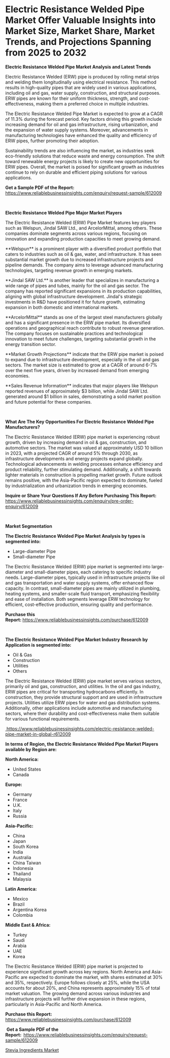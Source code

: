 <p><h1>Electric Resistance Welded Pipe Market Offer Valuable Insights into Market Size, Market Share, Market Trends, and Projections Spanning from 2025 to 2032</h1></p><p><strong>Electric Resistance Welded Pipe Market Analysis and Latest Trends</strong></p>
<p><p>Electric Resistance Welded (ERW) pipe is produced by rolling metal strips and welding them longitudinally using electrical resistance. This method results in high-quality pipes that are widely used in various applications, including oil and gas, water supply, construction, and structural purposes. ERW pipes are known for their uniform thickness, strength, and cost-effectiveness, making them a preferred choice in multiple industries.</p><p>The Electric Resistance Welded Pipe Market is expected to grow at a CAGR of 11.3% during the forecast period. Key factors driving this growth include increasing demand for oil and gas infrastructure, rising urbanization, and the expansion of water supply systems. Moreover, advancements in manufacturing technologies have enhanced the quality and efficiency of ERW pipes, further promoting their adoption. </p><p>Sustainability trends are also influencing the market, as industries seek eco-friendly solutions that reduce waste and energy consumption. The shift toward renewable energy projects is likely to create new opportunities for ERW pipes. Overall, the market is poised for significant growth as industries continue to rely on durable and efficient piping solutions for various applications.</p></p>
<p><strong>Get a Sample PDF of the Report:&nbsp;</strong> <a href="https://www.reliablebusinessinsights.com/enquiry/request-sample/612009?utm_campaign=3430&utm_medium=2&utm_source=Github&utm_content=ia&utm_term=31032025&utm_id=electric-resistance-welded-pipe">https://www.reliablebusinessinsights.com/enquiry/request-sample/612009</a></p>
<p>&nbsp;</p>
<p><strong>Electric Resistance Welded Pipe Major Market Players</strong></p>
<p><p>The Electric Resistance Welded (ERW) Pipe Market features key players such as Welspun, Jindal SAW Ltd., and ArcelorMittal, among others. These companies dominate segments across various regions, focusing on innovation and expanding production capacities to meet growing demand.</p><p>**Welspun** is a prominent player with a diversified product portfolio that caters to industries such as oil & gas, water, and infrastructure. It has seen substantial market growth due to increased infrastructure projects and pipeline demands. The company aims to leverage advanced manufacturing technologies, targeting revenue growth in emerging markets.</p><p>**Jindal SAW Ltd.** is another leader that specializes in manufacturing a wide range of pipes and tubes, mainly for the oil and gas sector. The company has reported significant expansions in its production capabilities, aligning with global infrastructure development. Jindal's strategic investments in R&D have positioned it for future growth, estimating expansion in both domestic and international markets.</p><p>**ArcelorMittal** stands as one of the largest steel manufacturers globally and has a significant presence in the ERW pipe market. Its diversified operations and geographical reach contribute to robust revenue generation. The company focuses on sustainable practices and technological innovation to meet future challenges, targeting substantial growth in the energy transition sector.</p><p>**Market Growth Projections** indicate that the ERW pipe market is poised to expand due to infrastructure development, especially in the oil and gas sectors. The market size is estimated to grow at a CAGR of around 6-7% over the next five years, driven by increased demand from emerging economies.</p><p>**Sales Revenue Information** indicates that major players like Welspun reported revenues of approximately $3 billion, while Jindal SAW Ltd. generated around $1 billion in sales, demonstrating a solid market position and future potential for these companies.</p></p>
<p>&nbsp;</p>
<p><strong>What Are The Key Opportunities For Electric Resistance Welded Pipe Manufacturers?</strong></p>
<p><p>The Electric Resistance Welded (ERW) pipe market is experiencing robust growth, driven by increasing demand in oil & gas, construction, and automotive sectors. The market was valued at approximately USD 10 billion in 2023, with a projected CAGR of around 5% through 2030, as infrastructure developments and energy projects expand globally. Technological advancements in welding processes enhance efficiency and product reliability, further stimulating demand. Additionally, a shift towards lighter materials in construction is propelling market growth. Future outlook remains positive, with the Asia-Pacific region expected to dominate, fueled by industrialization and urbanization trends in emerging economies.</p></p>
<p><strong>Inquire or Share Your Questions If Any Before Purchasing This Report:</strong> <a href="https://www.reliablebusinessinsights.com/enquiry/pre-order-enquiry/612009?utm_campaign=3430&utm_medium=2&utm_source=Github&utm_content=ia&utm_term=31032025&utm_id=electric-resistance-welded-pipe">https://www.reliablebusinessinsights.com/enquiry/pre-order-enquiry/612009</a></p>
<p>&nbsp;</p>
<p><strong>Market Segmentation</strong></p>
<p><strong>The Electric Resistance Welded Pipe Market Analysis by types is segmented into:</strong></p>
<p><ul><li>Large-diameter Pipe</li><li>Small-diameter Pipe</li></ul></p>
<p><p>The Electric Resistance Welded (ERW) pipe market is segmented into large-diameter and small-diameter pipes, each catering to specific industry needs. Large-diameter pipes, typically used in infrastructure projects like oil and gas transportation and water supply systems, offer enhanced flow capacity. In contrast, small-diameter pipes are mainly utilized in plumbing, heating systems, and smaller-scale fluid transport, emphasizing flexibility and ease of installation. Both segments leverage ERW technology for efficient, cost-effective production, ensuring quality and performance.</p></p>
<p><strong>Purchase this Report:&nbsp;</strong><a href="https://www.reliablebusinessinsights.com/purchase/612009?utm_campaign=3430&utm_medium=2&utm_source=Github&utm_content=ia&utm_term=31032025&utm_id=electric-resistance-welded-pipe">https://www.reliablebusinessinsights.com/purchase/612009</a></p>
<p>&nbsp;</p>
<p><strong>The Electric Resistance Welded Pipe Market Industry Research by Application is segmented into:</strong></p>
<p><ul><li>Oil & Gas</li><li>Construction</li><li>Utilities</li><li>Others</li></ul></p>
<p><p>The Electric Resistance Welded (ERW) pipe market serves various sectors, primarily oil and gas, construction, and utilities. In the oil and gas industry, ERW pipes are critical for transporting hydrocarbons efficiently. In construction, they provide structural support and are used in infrastructure projects. Utilities utilize ERW pipes for water and gas distribution systems. Additionally, other applications include automotive and manufacturing sectors, where their durability and cost-effectiveness make them suitable for various functional requirements.</p></p>
<p><a href="https://www.reliablebusinessinsights.com/electric-resistance-welded-pipe-market-in-global-r612009?utm_campaign=3430&utm_medium=2&utm_source=Github&utm_content=ia&utm_term=31032025&utm_id=electric-resistance-welded-pipe">&nbsp;https://www.reliablebusinessinsights.com/electric-resistance-welded-pipe-market-in-global-r612009</a></p>
<p><strong>In terms of Region, the Electric Resistance Welded Pipe Market Players available by Region are:</strong></p>
<p>
    <p> <strong> North America: </strong>
        <ul>
            <li>United States</li>
            <li>Canada</li>
        </ul>
        </p> 
    <p> <strong> Europe: </strong>
        <ul>
            <li>Germany</li>
            <li>France</li>
            <li>U.K.</li>
            <li>Italy</li>
            <li>Russia</li>
        </ul>
        </p> 
    <p> <strong> Asia-Pacific: </strong>
        <ul>
            <li>China</li>
            <li>Japan</li>
            <li>South Korea</li>
            <li>India</li>
            <li>Australia</li>
            <li>China Taiwan</li>
            <li>Indonesia</li>
            <li>Thailand</li>
            <li>Malaysia</li>
        </ul>
        </p> 
    <p> <strong> Latin America: </strong>
        <ul>
            <li>Mexico</li>
            <li>Brazil</li>
            <li>Argentina Korea</li>
            <li>Colombia</li>
        </ul>
        </p> 
    <p> <strong> Middle East & Africa: </strong>
        <ul>
            <li>Turkey</li>
            <li>Saudi</li>
            <li>Arabia</li>
            <li>UAE</li>
            <li>Korea</li>
        </ul>
    </p>
    </p>
<p><p>The Electric Resistance Welded (ERW) pipe market is projected to experience significant growth across key regions. North America and Asia-Pacific are expected to dominate the market, with shares estimated at 30% and 35%, respectively. Europe follows closely at 25%, while the USA accounts for about 20%, and China represents approximately 15% of total market valuation. The growing demand across various industries and infrastructure projects will further drive expansion in these regions, particularly in Asia-Pacific and North America.</p></p>
<p><strong>Purchase this Report: </strong><a href="https://www.reliablebusinessinsights.com/purchase/612009?utm_campaign=3430&utm_medium=2&utm_source=Github&utm_content=ia&utm_term=31032025&utm_id=electric-resistance-welded-pipe">https://www.reliablebusinessinsights.com/purchase/612009</a></p>
<p>&nbsp;<strong>Get a Sample PDF of the Report:&nbsp;&nbsp;</strong><a href="https://www.reliablebusinessinsights.com/enquiry/request-sample/612009?utm_campaign=3430&utm_medium=2&utm_source=Github&utm_content=ia&utm_term=31032025&utm_id=electric-resistance-welded-pipe">https://www.reliablebusinessinsights.com/enquiry/request-sample/612009</a></p>
<p><strong></strong></p>
<p><p><a href="https://github.com/bramsklizas/Market-Research-Report-List-1/blob/main/stevia-ingredients-market.md?utm_campaign=3430&utm_medium=2&utm_source=Github&utm_content=ia&utm_term=31032025&utm_id=electric-resistance-welded-pipe">Stevia Ingredients Market</a></p></p>